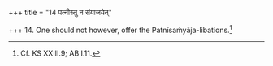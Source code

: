 +++
title = "14 पत्नीस्तु न संयाजयेत्"

+++
14. One should not however, offer the Patnīsaṁyāja-libations.[^1]  


[^1]: Cf. KS XXIII.9; AB I.11. 
